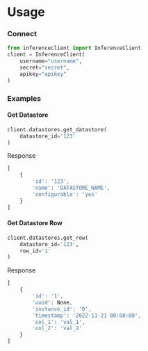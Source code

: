 # Usage
### Connect
```py
from inferenceclient import InferenceClient
client = InferenceClient(
    username="username",
    secret="secret",
    apikey="apikey"
)
```

### Examples
#### Get Datastore
```py
client.datastores.get_datastore(
    datastore_id='123'
)
```
Response
```js
[
    {
        'id': '123',
        'name': 'DATASTORE_NAME',
        'configurable': 'yes'
    }
]
```
#### Get Datastore Row
```py
client.datastores.get_row(
    datastore_id='123',
    row_id='1'
)
```
Response
```js
[
    {
        'id': '1',
        'uuid': None,
        'instance_id': '0',
        'timestamp': '2022-11-21 00:00:00',
        'col_1': 'val_1',
        'col_2': 'val_2'
    }
]
```